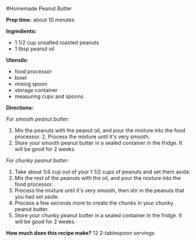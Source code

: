 #Homemade Peanut Butter

**Prep time:** about 10 minutes

**Ingredients:**

* 1 1/2 cup unsalted roasted peanuts
* 1 tbsp peanut oil

**Utensils:**

* food processor
* bowl
* mixing spoon
* storage container
* measuring cups and spoons

**Directions:**

*For smooth peanut butter:*

1. Mix the peanuts with the peanut oil, and pour the mixture into the food processor.
2, Process the mixture until it's very smooth.
3. Store your smooth peanut butter in a sealed container in the fridge. It will be good for 2 weeks.

*For chunky peanut butter:*

1. Take about 1/4 cup out of your 1 1/2 cups of peanuts and set them aside.
2. Mix the rest of the peanuts with the oil, and pour the mixture into the food processor.
3. Process the mixture until it's very smooth, then stir in the peanuts that you had set aside.
4. Process a few seconds more to create the chunks in your chunky peanut butter.
5. Store your chunky peanut butter in a sealed container in the fridge. It will be good for 2 weeks.

**How much does this recipe make?**
12 2-tablespoon servings
